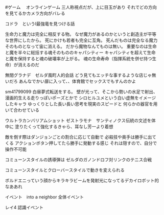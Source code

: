 #ゲーム 　オンラインゲーム
三人称視点だが、上に目玉があり
それでどの方向を見てるかカメラ方向がバレる

コドラ　というl最強竜を見つける話

生命力と魔力は完全に相反する物。
なぜ魔力があるのかというと創造主が平等な世界にしたから。
死にかけも若者も完全に互角。
死んだものは完全なる魔力そのものとなって宙に消える。
だから魔物なんてものは無い。
重要なのは生命と魔を半々に総括する魂そのもののキャパシティー
キャパシティを超えて生命と魔を保持すると魂の破壊率が上がる。
魂の生命寿命（指揮系統を併せ持つ生命）が消えるのだ

無間グラナデ　ゼルダ風町人的会話
どう見てもエッチな事するような店じゃ無いだろ
あんなでかい扉に入って、、体育館でセックスでもすんのかよ

sm41799099
白昼夢式転送をする。
壁が光って、そこから勢いの水足で射出、漫画的生える走りっぽいポーズとかで
シロヒルユメという白い虚無をイメージしたキャラ
ゆっくりとした長い長い思考を現実のスピードと
何らかの器官を用いて合わせている

ウルトラカンバリアムショット
ゼストラモナ　サンティノクス伝統の文述を体中に
塗りたくって強化するきゃら、耳なし芳一より着想

敵を倒す際はダンジョンごとの割合に応じて自動で
必殺技や奥手は勝手に出てくる
アクションボタン押してたら勝手に発動する感じ
それは隠すので、自分で操作不可能

コミューンスタイルの誘導弾は
ゼルダのガノンドロフ対リンクのテニス合戦



コミューンスタイルとクローバースタイルで動きを変えられる

ボルドエニっていう顔からキラキラビームを発射光になってるデカイロボット的なああれ

イベント　into a neighbor   全体イベント

レイ4    認識イベント